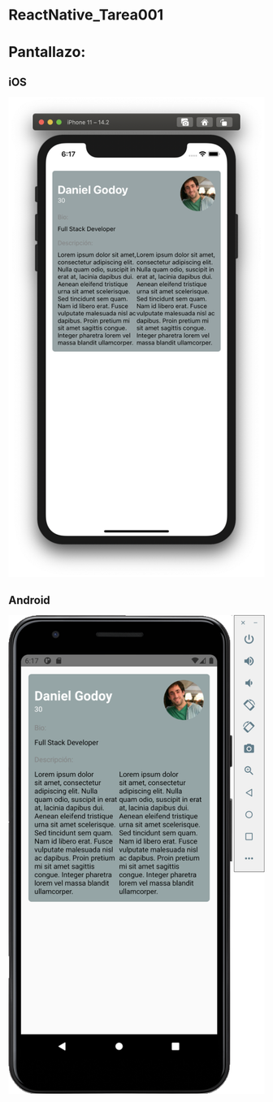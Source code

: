 # ReactNative_Tarea001

# Pantallazo:

## iOS

![Screenshot](screen/Imagen_iOS.png)

## Android

![Screenshot](screen/Imagen_Android.png)
